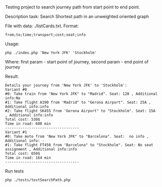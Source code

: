 Testing project to search journey path from start point to end point.

Description task: Search Shortest path in an unweighted oriented graph

File with data: ./listCards.txt. 
Format: 
```
from;to;time;transport;cost;seat;info
```

Usage: 
```
php ./index.php 'New York JFK' 'Stockholm'
```

Where: first param - start point of journey, 
second param - end point of journey

Result:
```
Details your journey from 'New York JFK' to 'Stockholm': 
Variant #0 
#0: Take train from 'New York JFK" to "Madrid". Seat: 120 , Additional info:No
#1: Take flight A190 from 'Madrid" to "Gerona Airport". Seat: 25A , Additional info:info
#2: Take flight SK455 from 'Gerona Airport" to "Stockholm". Seat: 15A , Additional info:info
Total cost: 530$ 
Time in road: 600 min 
----------------------------------
Variant #1 
#0: Take moto from 'New York JFK" to "Barcelona". Seat:  no info , Additional info: -
#1: Take flight FT450 from 'Barcelona" to "Stockholm". Seat: No seat assignment , Additional info:info
Total cost: 650$ 
Time in road: 164 min 
----------------------------------
```

Run tests
```
php ./tests/testSearchPath.php
```
